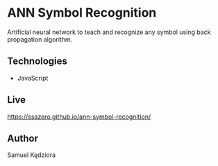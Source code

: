 # ANN Symbol Recognition

Artificial neural network to teach and recognize any symbol using back propagation algorithm.

## Technologies

-  JavaScript

## Live

https://ssazero.github.io/ann-symbol-recognition/

## Author

Samuel Kędziora
